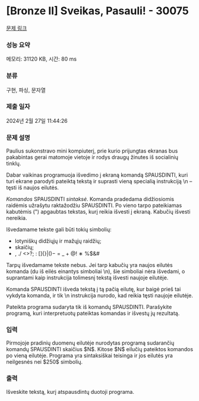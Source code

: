 # [Bronze II] Sveikas, Pasauli! - 30075 

[문제 링크](https://www.acmicpc.net/problem/30075) 

### 성능 요약

메모리: 31120 KB, 시간: 80 ms

### 분류

구현, 파싱, 문자열

### 제출 일자

2024년 2월 27일 11:44:26

### 문제 설명

<p>Paulius sukonstravo mini kompiuterį, prie kurio prijungtas ekranas bus pakabintas gerai matomoje vietoje ir rodys draugų žinutes iš socialinių tinklų.</p>

<p>Dabar vaikinas programuoja išvedimo į ekraną komandą SPAUSDINTI, kuri turi ekrane parodyti pateiktą tekstą ir suprasti vieną specialią instrukciją \n – tęsti iš naujos eilutės.</p>

<p><em>Komandos</em> SPAUSDINTI <em>sintaksė</em>. Komanda pradedama didžiosiomis raidėmis užrašytu raktažodžiu SPAUSDINTI. Po vieno tarpo pateikiamas kabutėmis (") apgaubtas tekstas, kurį reikia išvesti į ekraną. Kabučių išvesti nereikia.</p>

<p>Išvedamame tekste gali būti tokių simbolių:</p>

<ul>
	<li>lotyniškų didžiųjų ir mažųjų raidžių;</li>
	<li>skaičių;</li>
	<li>, ./ <>?; : []{}|()− = _ + @! ∗ %$&#</li>
</ul>

<p>Tarpų išvedamame tekste nebus. Jei tarp kabučių yra naujos eilutės komanda (du iš eilės einantys simboliai \n), šie simboliai nėra išvedami, o suprantami kaip instrukcija tolimesnį tekstą išvesti naujoje eilutėje.</p>

<p>Komanda SPAUSDINTI išveda tekstą į tą pačią eilutę, kur baigė prieš tai vykdyta komanda, ir tik \n instrukcija nurodo, kad reikia tęsti naujoje eilutėje.</p>

<p>Pateikta programa sudaryta tik iš komandų SPAUSDINTI. Parašykite programą, kuri interpretuotų pateiktas komandas ir išvestų jų rezultatą.</p>

### 입력 

 <p>Pirmojoje pradinių duomenų eilutėje nurodytas programą sudarančių komandų SPAUSDINTI skaičius $N$. Kitose $N$ eilučių pateiktos komandos po vieną eilutėje. Programa yra sintaksiškai teisinga ir jos eilutės yra neilgesnės nei $250$ simbolių.</p>

### 출력 

 <p>Išveskite tekstą, kurį atspausdintų duotoji programa.</p>


